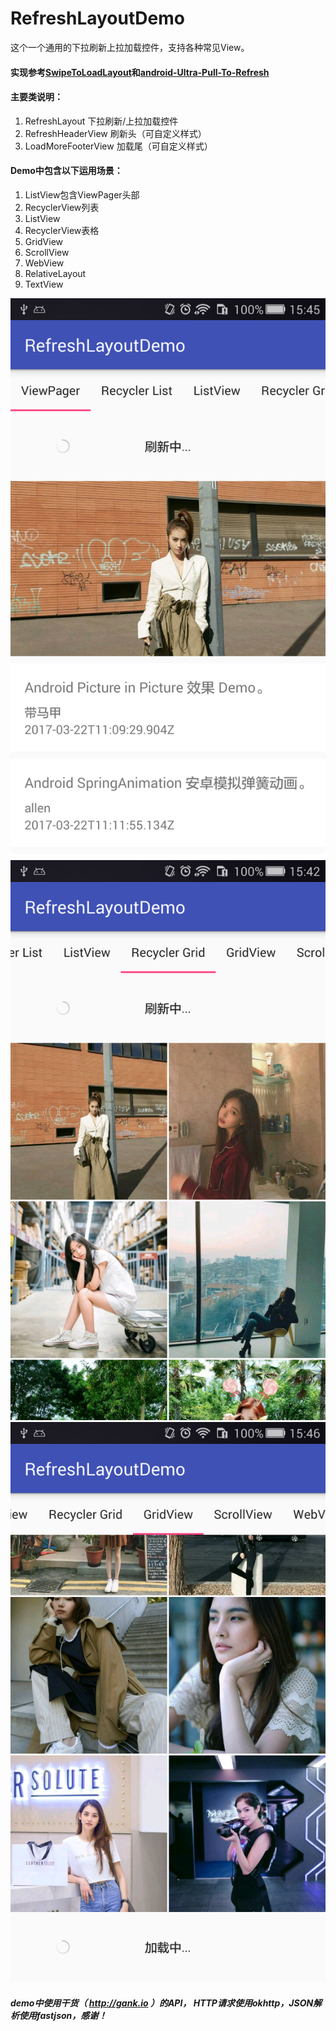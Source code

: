 # RefreshLayoutDemo
这个一个通用的下拉刷新上拉加载控件，支持各种常见View。

#### 实现参考[SwipeToLoadLayout](https://github.com/Aspsine/SwipeToLoadLayout)和[android-Ultra-Pull-To-Refresh](https://github.com/liaohuqiu/android-Ultra-Pull-To-Refresh)

#### 主要类说明：
1. RefreshLayout 下拉刷新/上拉加载控件
2. RefreshHeaderView 刷新头（可自定义样式）
3. LoadMoreFooterView 加载尾（可自定义样式）

#### Demo中包含以下运用场景：
1. ListView包含ViewPager头部
2. RecyclerView列表
3. ListView
4. RecyclerView表格
5. GridView
6. ScrollView
7. WebView
8. RelativeLayout
9. TextView

![截图1](art/screenshot1.png)
![截图2](art/screenshot2.png)
![截图3](art/screenshot3.png)

##### demo中使用干货（ http://gank.io ）的API， HTTP请求使用okhttp，JSON解析使用fastjson，感谢！





